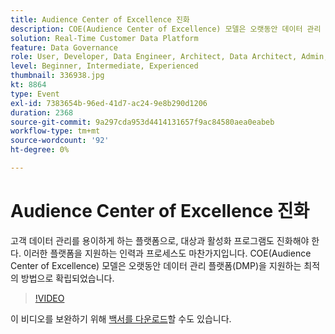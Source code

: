 ```yaml
---
title: Audience Center of Excellence 진화
description: COE(Audience Center of Excellence) 모델은 오랫동안 데이터 관리 플랫폼(DMP)을 지원하는 최적의 방법으로 확립되었습니다.
solution: Real-Time Customer Data Platform
feature: Data Governance
role: User, Developer, Data Engineer, Architect, Data Architect, Admin, Leader
level: Beginner, Intermediate, Experienced
thumbnail: 336938.jpg
kt: 8864
type: Event
exl-id: 7383654b-96ed-41d7-ac24-9e8b290d1206
duration: 2368
source-git-commit: 9a297cda953d4414131657f9ac84580aea0eabeb
workflow-type: tm+mt
source-wordcount: '92'
ht-degree: 0%

---
```


# Audience Center of Excellence 진화

고객 데이터 관리를 용이하게 하는 플랫폼으로, 대상과 활성화 프로그램도 진화해야 한다. 이러한 플랫폼을 지원하는 인력과 프로세스도 마찬가지입니다. COE(Audience Center of Excellence) 모델은 오랫동안 데이터 관리 플랫폼(DMP)을 지원하는 최적의 방법으로 확립되었습니다.

>[!VIDEO](https://video.tv.adobe.com/v/3457363/?quality=12&learn=on&captions=kor)

이 비디오를 보완하기 위해 [백서를 다운로드](./../assets/whitepaper-evolving-the-audience-center-of-excellence.pdf)할 수도 있습니다.
